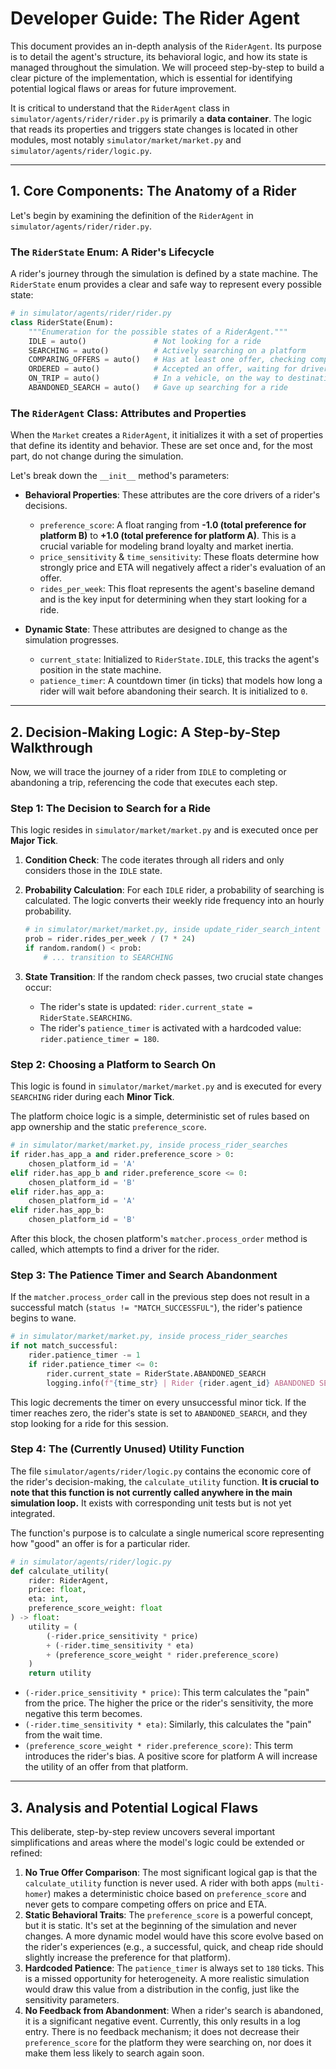 # Developer Guide: The Rider Agent

This document provides an in-depth analysis of the `RiderAgent`. Its purpose is to detail the agent's structure, its behavioral logic, and how its state is managed throughout the simulation. We will proceed step-by-step to build a clear picture of the implementation, which is essential for identifying potential logical flaws or areas for future improvement.

It is critical to understand that the `RiderAgent` class in `simulator/agents/rider/rider.py` is primarily a **data container**. The logic that reads its properties and triggers state changes is located in other modules, most notably `simulator/market/market.py` and `simulator/agents/rider/logic.py`.

-----

## 1\. Core Components: The Anatomy of a Rider

Let's begin by examining the definition of the `RiderAgent` in `simulator/agents/rider/rider.py`.

### **The `RiderState` Enum: A Rider's Lifecycle**

A rider's journey through the simulation is defined by a state machine. The `RiderState` enum provides a clear and safe way to represent every possible state:

```python
# in simulator/agents/rider/rider.py
class RiderState(Enum):
    """Enumeration for the possible states of a RiderAgent."""
    IDLE = auto()               # Not looking for a ride
    SEARCHING = auto()          # Actively searching on a platform
    COMPARING_OFFERS = auto()   # Has at least one offer, checking competitor
    ORDERED = auto()            # Accepted an offer, waiting for driver
    ON_TRIP = auto()            # In a vehicle, on the way to destination
    ABANDONED_SEARCH = auto()   # Gave up searching for a ride
```

### **The `RiderAgent` Class: Attributes and Properties**

When the `Market` creates a `RiderAgent`, it initializes it with a set of properties that define its identity and behavior. These are set once and, for the most part, do not change during the simulation.

Let's break down the `__init__` method's parameters:

  * **Behavioral Properties**: These attributes are the core drivers of a rider's decisions.

      * `preference_score`: A float ranging from **-1.0 (total preference for platform B)** to **+1.0 (total preference for platform A)**. This is a crucial variable for modeling brand loyalty and market inertia.
      * `price_sensitivity` & `time_sensitivity`: These floats determine how strongly price and ETA will negatively affect a rider's evaluation of an offer.
      * `rides_per_week`: This float represents the agent's baseline demand and is the key input for determining when they start looking for a ride.

  * **Dynamic State**: These attributes are designed to change as the simulation progresses.

      * `current_state`: Initialized to `RiderState.IDLE`, this tracks the agent's position in the state machine.
      * `patience_timer`: A countdown timer (in ticks) that models how long a rider will wait before abandoning their search. It is initialized to `0`.

-----

## 2\. Decision-Making Logic: A Step-by-Step Walkthrough

Now, we will trace the journey of a rider from `IDLE` to completing or abandoning a trip, referencing the code that executes each step.

### **Step 1: The Decision to Search for a Ride**

This logic resides in `simulator/market/market.py` and is executed once per **Major Tick**.

1.  **Condition Check**: The code iterates through all riders and only considers those in the `IDLE` state.

2.  **Probability Calculation**: For each `IDLE` rider, a probability of searching is calculated. The logic converts their weekly ride frequency into an hourly probability.

    ```python
    # in simulator/market/market.py, inside update_rider_search_intent
    prob = rider.rides_per_week / (7 * 24)
    if random.random() < prob:
        # ... transition to SEARCHING
    ```

3.  **State Transition**: If the random check passes, two crucial state changes occur:

      * The rider's state is updated: `rider.current_state = RiderState.SEARCHING`.
      * The rider's `patience_timer` is activated with a hardcoded value: `rider.patience_timer = 180`.

### **Step 2: Choosing a Platform to Search On**

This logic is found in `simulator/market/market.py` and is executed for every `SEARCHING` rider during each **Minor Tick**.

The platform choice logic is a simple, deterministic set of rules based on app ownership and the static `preference_score`.

```python
# in simulator/market/market.py, inside process_rider_searches
if rider.has_app_a and rider.preference_score > 0:
    chosen_platform_id = 'A'
elif rider.has_app_b and rider.preference_score <= 0:
    chosen_platform_id = 'B'
elif rider.has_app_a:
    chosen_platform_id = 'A'
elif rider.has_app_b:
    chosen_platform_id = 'B'
```

After this block, the chosen platform's `matcher.process_order` method is called, which attempts to find a driver for the rider.

### **Step 3: The Patience Timer and Search Abandonment**

If the `matcher.process_order` call in the previous step does not result in a successful match (`status != "MATCH_SUCCESSFUL"`), the rider's patience begins to wane.

```python
# in simulator/market/market.py, inside process_rider_searches
if not match_successful:
    rider.patience_timer -= 1
    if rider.patience_timer <= 0:
        rider.current_state = RiderState.ABANDONED_SEARCH
        logging.info(f"{time_str} | Rider {rider.agent_id} ABANDONED SEARCH.")
```

This logic decrements the timer on every unsuccessful minor tick. If the timer reaches zero, the rider's state is set to `ABANDONED_SEARCH`, and they stop looking for a ride for this session.

### **Step 4: The (Currently Unused) Utility Function**

The file `simulator/agents/rider/logic.py` contains the economic core of the rider's decision-making, the `calculate_utility` function. **It is crucial to note that this function is not currently called anywhere in the main simulation loop.** It exists with corresponding unit tests but is not yet integrated.

The function's purpose is to calculate a single numerical score representing how "good" an offer is for a particular rider.

```python
# in simulator/agents/rider/logic.py
def calculate_utility(
    rider: RiderAgent,
    price: float,
    eta: int,
    preference_score_weight: float
) -> float:
    utility = (
        (-rider.price_sensitivity * price)
        + (-rider.time_sensitivity * eta)
        + (preference_score_weight * rider.preference_score)
    )
    return utility
```

  * `(-rider.price_sensitivity * price)`: This term calculates the "pain" from the price. The higher the price or the rider's sensitivity, the more negative this term becomes.
  * `(-rider.time_sensitivity * eta)`: Similarly, this calculates the "pain" from the wait time.
  * `(preference_score_weight * rider.preference_score)`: This term introduces the rider's bias. A positive score for platform A will increase the utility of an offer from that platform.

-----

## 3\. Analysis and Potential Logical Flaws

This deliberate, step-by-step review uncovers several important simplifications and areas where the model's logic could be extended or refined:

1.  **No True Offer Comparison**: The most significant logical gap is that the `calculate_utility` function is never used. A rider with both apps (`multi-homer`) makes a deterministic choice based on `preference_score` and never gets to compare competing offers on price and ETA.
2.  **Static Behavioral Traits**: The `preference_score` is a powerful concept, but it is static. It's set at the beginning of the simulation and never changes. A more dynamic model would have this score evolve based on the rider's experiences (e.g., a successful, quick, and cheap ride should slightly increase the preference for that platform).
3.  **Hardcoded Patience**: The `patience_timer` is always set to `180` ticks. This is a missed opportunity for heterogeneity. A more realistic simulation would draw this value from a distribution in the config, just like the sensitivity parameters.
4.  **No Feedback from Abandonment**: When a rider's search is abandoned, it is a significant negative event. Currently, this only results in a log entry. There is no feedback mechanism; it does not decrease their `preference_score` for the platform they were searching on, nor does it make them less likely to search again soon.